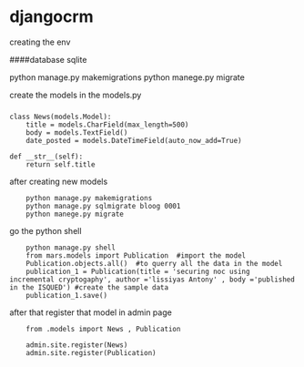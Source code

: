 # djangocrm

creating the env 




####database sqlite 

python manage.py makemigrations
python manege.py migrate

create the models in the models.py 
#####
    class News(models.Model):
        title = models.CharField(max_length=500)
        body = models.TextField()
        date_posted = models.DateTimeField(auto_now_add=True)

    def __str__(self):
        return self.title
after creating new models

        python manage.py makemigrations
        python manage.py sqlmigrate bloog 0001
        python manege.py migrate


go the python shell
        
        python manage.py shell
        from mars.models import Publication  #import the model 
        Publication.objects.all()  #to querry all the data in the model
        publication_1 = Publication(title = 'securing noc using incremental cryptogaphy', author ='lissiyas Antony' , body ='published in the ISQUED') #create the sample data
        publication_1.save()

after that register that model in admin page

        from .models import News , Publication
        
        admin.site.register(News)
        admin.site.register(Publication)


